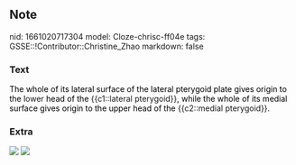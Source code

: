## Note
nid: 1661020717304
model: Cloze-chrisc-ff04e
tags: GSSE::!Contributor::Christine_Zhao
markdown: false

### Text
<div>
  <div>
    <div>
      <div>
        <font color="#000001">The whole of its lateral surface of
        the lateral pterygoid plate gives origin to the
        l</font>ower <font color="#000001">head of the</font>
        {{c1::lateral pterygoid}}<font color="#000001">, while the
        whole of its medial surface gives origin to the upper head
        of the</font> {{c2::medial pterygoid}}<font color=
        "#000001">.</font>
      </div>
    </div>
  </div>
</div>

### Extra
<img src="paste-ab9794346603eaddb5dfd712967fdf744ec43841.jpg">
<img src="Screen%20Shot%202021-08-01%20at%208.37.54%20am.png">

